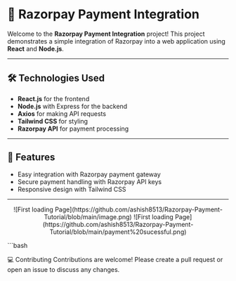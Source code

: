 # 📸 Razorpay Payment Integration

Welcome to the **Razorpay Payment Integration** project! This project demonstrates a simple integration of Razorpay into a web application using **React** and **Node.js**.

---

## 🛠️ Technologies Used

- **React.js** for the frontend
- **Node.js** with Express for the backend
- **Axios** for making API requests
- **Tailwind CSS** for styling
- **Razorpay API** for payment processing

---

## 🚀 Features

- Easy integration with Razorpay payment gateway
- Secure payment handling with Razorpay API keys
- Responsive design with Tailwind CSS

---
<p align="center"> 
![First loading Page](https://github.com/ashish8513/Razorpay-Payment-Tutorial/blob/main/image.png)
![First loading Page](https://github.com/ashish8513/Razorpay-Payment-Tutorial/blob/main/payment%20sucessful.png)
</p>
```bash

💻 Contributing
Contributions are welcome! Please create a pull request or open an issue to discuss any changes.


